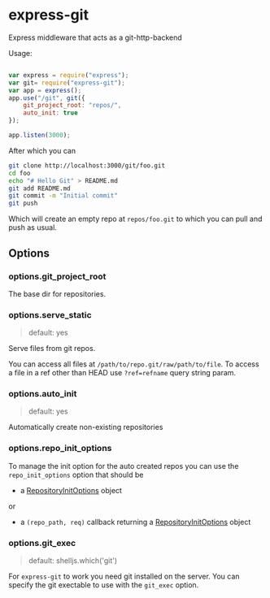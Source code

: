 # express-git
Express middleware that acts as a git-http-backend

Usage:

```javascript

var express = require("express");
var git= require("express-git");
var app = express();
app.use("/git", git({
	git_project_root: "repos/",
	auto_init: true
});

app.listen(3000);

```

After which you can

```sh
git clone http://localhost:3000/git/foo.git
cd foo
echo "# Hello Git" > README.md
git add README.md
git commit -m "Initial commit"
git push
```

Which will create an empty repo at `repos/foo.git` to which you can
pull and push as usual.

## Options

### options.git_project_root

The base dir for repositories.

### options.serve_static

> default: yes

Serve files from git repos.

You can access all files at `/path/to/repo.git/raw/path/to/file`.
To access a file in a ref other than HEAD use `?ref=refname` query string param.

### options.auto_init

> default: yes

Automatically create non-existing repositories


### options.repo_init_options

To manage the init option for the auto created repos you can use
the `repo_init_options` option that should be

- a [RepositoryInitOptions][RepoInitOptions] object

or

- a `(repo_path, req)` callback returning a [RepositoryInitOptions][RepoInitOptions] object

### options.git_exec

> default: shelljs.which('git')

For `express-git` to work you need git installed on the server.
You can specify the git exectable to use with the `git_exec` option.


[RepoInitOptions]: http://www.nodegit.org/api/repository_init_options/
